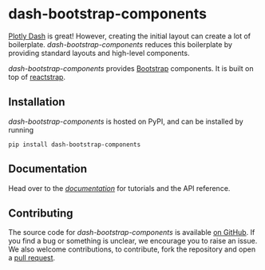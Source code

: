 # dash-bootstrap-components

[Plotly Dash][dash-homepage] is great! However, creating the initial
layout can create a lot of boilerplate. *dash-bootstrap-components*
reduces this boilerplate by providing standard layouts and high-level
components.

*dash-bootstrap-components* provides [Bootstrap][bootstrap-homepage]
components. It is built on top of [reactstrap][reactstrap-homepage].

## Installation

*dash-bootstrap-components* is hosted on PyPI, and can be installed by
running

```
pip install dash-bootstrap-components
```

## Documentation

Head over to the [*documentation*][docs-homepage] for tutorials and
the API reference.

## Contributing

The source code for *dash-bootstrap-components* is available
[on GitHub][dbc-repo]. If you find a bug or something is unclear, we encourage
you to raise an issue. We also welcome contributions, to contribute, fork the
repository and open a [pull request][dbc-pulls].

[dash-homepage]: https://dash.plot.ly/
[bootstrap-homepage]: https://getbootstrap.com/
[dbc-repo]: https://github.com/ASIDataScience/dash-bootstrap-components
[reactstrap-homepage]: https://reactstrap.github.io/
[docs-homepage]: https://dash-bootstrap-components.opensource.asidatascience.com
[dbc-pulls]: https://github.com/ASIDataScience/dash-bootstrap-components/pulls

